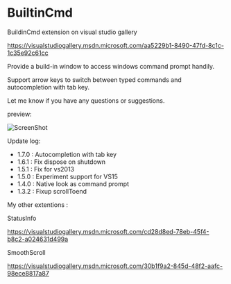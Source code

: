 # BuiltinCmd

BuildinCmd extension on visual studio gallery

https://visualstudiogallery.msdn.microsoft.com/aa5229b1-8490-47fd-8c1c-1c35e92c61cc

Provide a build-in window to access windows command prompt handily.

Support arrow keys to switch between typed commands and autocompletion with tab key.

Let me know if you have any questions or suggestions.

preview:

![ScreenShot](https://visualstudiogallery.msdn.microsoft.com/site/view/file/203316/1/Full.png)

Update log:

* 1.7.0 : Autocompletion with tab key
* 1.6.1 : Fix dispose on shutdown
* 1.5.1 : Fix for vs2013
* 1.5.0 : Experiment support for VS15 
* 1.4.0 : Native look as command prompt 
* 1.3.2 : Fixup scrollToend

My other extentions :

StatusInfo

https://visualstudiogallery.msdn.microsoft.com/cd28d8ed-78eb-45f4-b8c2-a024631d499a

SmoothScroll

https://visualstudiogallery.msdn.microsoft.com/30b1f9a2-845d-48f2-aafc-98ece8817a87
